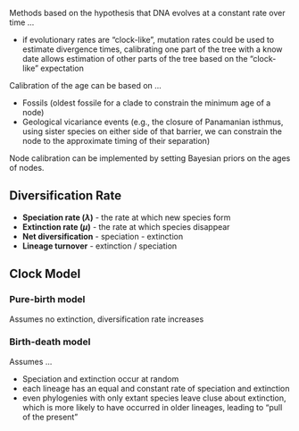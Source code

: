 Methods based on the hypothesis that DNA evolves at a constant rate over time …

- if evolutionary rates are “clock-like”, mutation rates could be used to estimate divergence times, calibrating one part of the tree with a know date allows estimation of other parts of the tree based on the “clock-like” expectation

Calibration of the age can be based on …

- Fossils (oldest fossile for a clade to constrain the minimum age of a node)
- Geological vicariance events (e.g., the closure of Panamanian isthmus, using sister species on either side of that barrier, we can constrain the node to the approximate timing of their separation)

Node calibration can be implemented by setting Bayesian priors on the ages of nodes.

## Diversification Rate

- **Speciation rate ($\lambda$)** - the rate at which new species form
- **Extinction rate ($\mu$)** - the rate at which species disappear
- **Net diversification** - speciation - extinction
- **Lineage turnover** - extinction / speciation

## Clock Model

### Pure-birth model

Assumes no extinction, diversification rate increases

### Birth-death model

Assumes ...

- Speciation and extinction occur at random
- each lineage has an equal and constant rate of speciation and extinction
- even phylogenies with only extant species leave cluse about extinction, which is more likely to have occurred in older lineages, leading to “pull of the present”